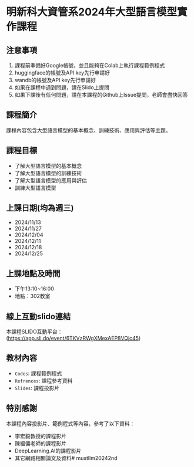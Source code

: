 # 明新科大資管系2024年大型語言模型實作課程

## 注意事項
1. 課程前準備好Google帳號，並且能夠在Colab上執行課程範例程式
2. huggingface的帳號及API key先行申請好
3. wandb的帳號及API key先行申請好
4. 如果在課程中遇到問題，請在Slido上提問
5. 如果下課後有任何問題，請在本課程的Github上Issue提問，老師會盡快回答

## 課程簡介
課程內容包含大型語言模型的基本概念、訓練技術、應用與評估等主題。

## 課程目標
- 了解大型語言模型的基本概念
- 了解大型語言模型的訓練技術
- 了解大型語言模型的應用與評估
- 訓練大型語言模型    

## 上課日期(均為週三)
- 2024/11/13
- 2024/11/27
- 2024/12/04
- 2024/12/11
- 2024/12/18 
- 2024/12/25

## 上課地點及時間
- 下午13:10~16:00
- 地點：302教室

## 線上互動slido連結
 本課程SLIDO互動平台：(https://app.sli.do/event/6TKVzRWgXMexAEP8VQjc45)
 
## 教材內容
- `Codes`: 課程範例程式
- `Refrences`: 課程參考資料
- `Slides`: 課程投影片

## 特別感謝
本課程內容投影片、範例程式等內容，參考了以下資料：

- 李宏毅教授的課程影片
- 陳縕儂老師的課程影片
- DeepLearning.AI的課程影片
- 其它網路相關論文及資料# mustllm20242nd
